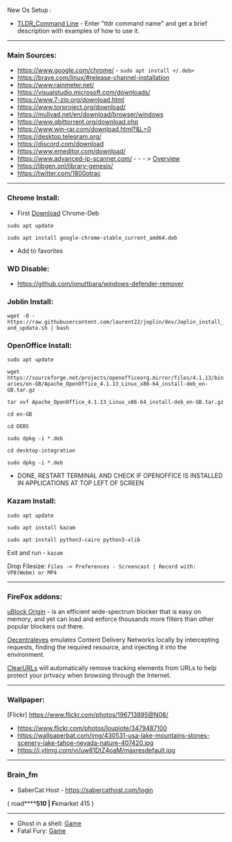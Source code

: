 New Os Setup :

* [TLDR_Command Line](https://github.com/tldr-pages/tldr) - Enter "tldr command name" and get a brief description with examples of how to use it.

***

### Main Sources:

* https://www.google.com/chrome/ - ```sudo apt install </.deb>```
* https://brave.com/linux/#release-channel-installation
* https://www.rainmeter.net/
* https://visualstudio.microsoft.com/downloads/
* https://www.7-zip.org/download.html
* https://www.torproject.org/download/
* https://mullvad.net/en/download/browser/windows
* https://www.qbittorrent.org/download.php
* https://www.win-rar.com/download.html?&L=0
* https://desktop.telegram.org/
* https://discord.com/download
* https://www.emeditor.com/download/
* https://www.advanced-ip-scanner.com/ - - - > [Overview](https://www.huntandhackett.com/blog/advanced-ip-scanner-the-preferred-scanner-in-the-apt-toolbox)
* https://libgen.onl/library-genesis/
* https://twitter.com/1800otrac

* * *

### Chrome Install: 

* First [Download](https://www.google.com/chrome/) Chrome-Deb

```sudo apt update```

```sudo apt install google-chrome-stable_current_amd64.deb```

* Add to favorites

### WD Disable:

* https://github.com/ionuttbara/windows-defender-remover

### Joblin Install:

```wget -O - https://raw.githubusercontent.com/laurent22/joplin/dev/Joplin_install_and_update.sh | bash```

### OpenOffice Install:

```sudo apt update```

```wget https://sourceforge.net/projects/openofficeorg.mirror/files/4.1.13/binaries/en-GB/Apache_OpenOffice_4.1.13_Linux_x86-64_install-deb_en-GB.tar.gz```

```tar xvf Apache_OpenOffice_4.1.13_Linux_x86-64_install-deb_en-GB.tar.gz```

```cd en-GB```

```cd DEBS```

```sudo dpkg -i *.deb```

```cd desktop-integration```

```sudo dpkg -i *.deb```

* DONE, RESTART TERMINAL AND CHECK IF OPENOFFICE IS INSTALLED IN APPLICATIONS AT TOP LEFT OF SCREEN

### Kazam Install:

```sudo apt update```

```sudo apt install kazam```

```sudo apt install python3-cairo python3-xlib```

Exit and run - ```kazam```

Drop Filesize:  ```Files -> Preferences - Screencast | Record with: VP8(Webm) or MP4```

* * *

### FireFox addons:

[uBlock Origin](https://addons.mozilla.org/en-US/firefox/addon/ublock-origin/) - is an efficient wide-spectrum blocker that is easy on memory, and yet can load and enforce thousands more filters than other popular blockers out there.

[Oecentraleyes](https://addons.mozilla.org/en-US/firefox/addon/decentraleyes/) emulates Content Delivery Networks locally by intercepting requests, finding the required resource, and injecting it into the environment.

[ClearURLs](https://addons.mozilla.org/en-US/firefox/addon/clearurls/) will automatically remove tracking elements from URLs to help protect your prtvacy when browsing through the Internet.


* * *

### Wallpaper:

[Flickr] https://www.flickr.com/photos/196713895@N08/

* https://www.flickr.com/photos/loupiote/3479487100
* https://wallpaperbat.com/img/430531-usa-lake-mountains-stones-scenery-lake-tahoe-nevada-nature-407420.jpg
* https://i.ytimg.com/vi/uw81DtZ4oaM/maxresdefault.jpg

***

### Brain_fm

* SaberCat Host - https://sabercathost.com/login

( road******510 | F**kmarket 415 )

* * *

* Ghost in a shell: [Game](https://www.retrogames.cc/psx-games/ghost-in-the-shell.html)
* Fatal Fury: [Game](https://www.retrogames.cc/segacd-games/fatal-fury-special.html)



